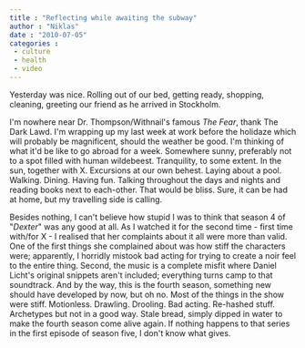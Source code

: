 ```yaml
---
title : "Reflecting while awaiting the subway"
author : "Niklas"
date : "2010-07-05"
categories : 
 - culture
 - health
 - video
---
```


Yesterday was nice. Rolling out of our bed, getting ready, shopping, cleaning, greeting our friend as he arrived in Stockholm.

I'm nowhere near Dr. Thompson/Withnail's famous _The Fear_, thank The Dark Lawd. I'm wrapping up my last week at work before the holidaze which will probably be magnificent, should the weather be good. I'm thinking of what it'd be like to go abroad for a week. Somewhere sunny, preferably not to a spot filled with human wildebeest. Tranquility, to some extent. In the sun, together with X. Excursions at our own behest. Laying about a pool. Walking. Dining. Having fun. Talking throughout the days and nights and reading books next to each-other. That would be bliss. Sure, it can be had at home, but my travelling side is calling.

Besides nothing, I can't believe how stupid I was to think that season 4 of "_Dexter_" was any good at all. As I watched it for the second time - first time with/for X - I realised that her complaints about it all were more than valid. One of the first things she complained about was how stiff the characters were; apparently, I horridly mistook bad acting for trying to create a noir feel to the entire thing. Second, the music is a complete misfit where Daniel Licht's original snippets aren't included; everything turns camp to that soundtrack. And by the way, this is the fourth season, something new should have developed by now, but oh no. Most of the things in the show were stiff. Motionless. Drawling. Drooling. Bad acting. Re-hashed stuff. Archetypes but not in a good way. Stale bread, simply dipped in water to make the fourth season come alive again. If nothing happens to that series in the first episode of season five, I don't know what gives.
